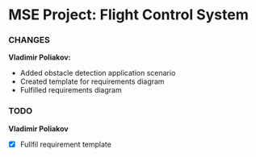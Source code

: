 # MSE Project: Flight Control System 

### CHANGES

**Vladimir Poliakov:**

* Added obstacle detection application scenario
* Created  template for requirements diagram
* Fulfilled requirements diagram

### TODO

**Vladimir Poliakov**

- [x] Fullfil requirement template
